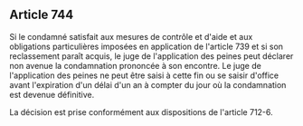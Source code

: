 Article 744
----
Si le condamné satisfait aux mesures de contrôle et d'aide et aux obligations
particulières imposées en application de l'article 739 et si son reclassement
paraît acquis, le juge de l'application des peines peut déclarer non avenue la
condamnation prononcée à son encontre. Le juge de l'application des peines ne
peut être saisi à cette fin ou se saisir d'office avant l'expiration d'un délai
d'un an à compter du jour où la condamnation est devenue définitive.

La décision est prise conformément aux dispositions de l'article 712-6.
